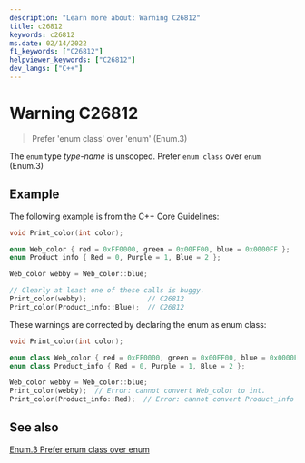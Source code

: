 ```yaml
---
description: "Learn more about: Warning C26812"
title: c26812
keywords: c26812
ms.date: 02/14/2022
f1_keywords: ["C26812"]
helpviewer_keywords: ["C26812"]
dev_langs: ["C++"]
---
```

# Warning C26812

> Prefer 'enum class' over 'enum' (Enum.3)

The `enum` type *type-name* is unscoped. Prefer `enum class` over `enum` (Enum.3)

## Example

The following example is from the C++ Core Guidelines:

```cpp
void Print_color(int color);

enum Web_color { red = 0xFF0000, green = 0x00FF00, blue = 0x0000FF };
enum Product_info { Red = 0, Purple = 1, Blue = 2 };

Web_color webby = Web_color::blue;

// Clearly at least one of these calls is buggy.
Print_color(webby);               // C26812
Print_color(Product_info::Blue);  // C26812
```

These warnings are corrected by declaring the enum as enum class:

```cpp
void Print_color(int color);

enum class Web_color { red = 0xFF0000, green = 0x00FF00, blue = 0x0000FF };
enum class Product_info { Red = 0, Purple = 1, Blue = 2 };

Web_color webby = Web_color::blue;
Print_color(webby);  // Error: cannot convert Web_color to int.
Print_color(Product_info::Red);  // Error: cannot convert Product_info to int.
```

## See also

[Enum.3 Prefer enum class over enum](https://github.com/isocpp/CppCoreGuidelines/blob/master/CppCoreGuidelines.md#enum3-prefer-class-enums-over-plain-enums)
